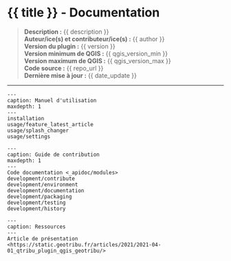 # {{ title }} - Documentation

> **Description :** {{ description }}  
> **Auteur/ice(s) et contributeur/ice(s) :** {{ author }}  
> **Version du plugin :** {{ version }}  
> **Version minimum de QGIS :** {{ qgis_version_min }}  
> **Version maximum de QGIS :** {{ qgis_version_max }}  
> **Code source :** {{ repo_url }}  
> **Dernière mise à jour :** {{ date_update }}

----

```{toctree}
---
caption: Manuel d'utilisation
maxdepth: 1
---
installation
usage/feature_latest_article
usage/splash_changer
usage/settings
```

```{toctree}
---
caption: Guide de contribution
maxdepth: 1
---
Code documentation <_apidoc/modules>
development/contribute
development/environment
development/documentation
development/packaging
development/testing
development/history
```

```{toctree}
---
caption: Ressources
---
Article de présentation <https://static.geotribu.fr/articles/2021/2021-04-01_qtribu_plugin_qgis_geotribu/>
```
